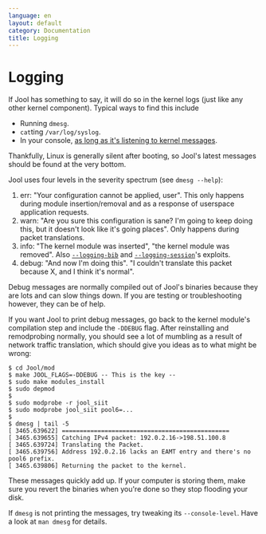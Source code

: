 ```yaml
---
language: en
layout: default
category: Documentation
title: Logging
---
```


# Logging

If Jool has something to say, it will do so in the kernel logs (just like any other kernel component). Typical ways to find this include

- Running `dmesg`.
- `cat`ting `/var/log/syslog`.
- In your console, [as long as it's listening to kernel messages](http://unix.stackexchange.com/a/13023).

Thankfully, Linux is generally silent after booting, so Jool's latest messages should be found at the very bottom.

Jool uses four levels in the severity spectrum (see `dmesg --help`):

1. err: "Your configuration cannot be applied, user". This only happens during module insertion/removal and as a response of userspace application requests.
2. warn: "Are you sure this configuration is sane? I'm going to keep doing this, but it doesn't look like it's going places". Only happens during packet translations.
3. info: "The kernel module was inserted", "the kernel module was removed". Also [`--logging-bib`](usr-flags-global.html#logging-bib) and [`--logging-session`](usr-flags-global.html#logging-session)'s exploits.
4. debug: "And now I'm doing this". "I couldn't translate this packet because X, and I think it's normal".

Debug messages are normally compiled out of Jool's binaries because they are lots and can slow things down. If you are testing or troubleshooting however, they can be of help.

If you want Jool to print debug messages, go back to the kernel module's compilation step and include the `-DDEBUG` flag. After reinstalling and remodprobing normally, you should see a lot of mumbling as a result of network traffic translation, which should give you ideas as to what might be wrong:

	$ cd Jool/mod
	$ make JOOL_FLAGS=-DDEBUG -- This is the key --
	$ sudo make modules_install
	$ sudo depmod
	$
	$ sudo modprobe -r jool_siit
	$ sudo modprobe jool_siit pool6=...
	$
	$ dmesg | tail -5
	[ 3465.639622] ===============================================
	[ 3465.639655] Catching IPv4 packet: 192.0.2.16->198.51.100.8
	[ 3465.639724] Translating the Packet.
	[ 3465.639756] Address 192.0.2.16 lacks an EAMT entry and there's no pool6 prefix.
	[ 3465.639806] Returning the packet to the kernel.

These messages quickly add up. If your computer is storing them, make sure you revert the binaries when you're done so they stop flooding your disk.

If `dmesg` is not printing the messages, try tweaking its `--console-level`. Have a look at `man dmesg` for details.

